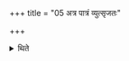 +++
title = "05 अत्र पात्रं व्युत्सृजतः"

+++

<details><summary>थिते</summary>

5. At this stage they release their hold on the vessel.   
</details>

